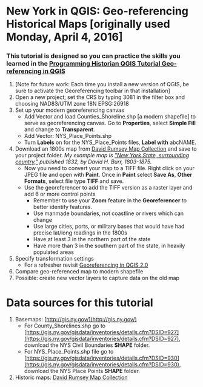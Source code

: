 # New York in QGIS: Geo-referencing Historical Maps [originally used Monday, April 4, 2016]

### This tutorial is designed so you can practice the skills you learned in the [Programming Historian QGIS Tutorial Geo-referencing in QGIS](http://programminghistorian.org/lessons/georeferencing-qgis "Links to Programming Historian")

1.  [Note for future work: Each time you install a new version of QGIS, be sure to activate the Georeferencing toolbar in that installation]
2.  Open a new project; set the CRS by typing 3081 in the filter box and choosing NAD83/UTM zone 18N EPSG:26918
3.  Set up your modern georeferencing canvas
    *   Add Vector and load Counties_Shoreline.shp [a modern shapefile] to serve as georeferencing canvas. Go to **Properties**, select **Simple Fill** and change to **Transparent**.
    *   Add Vector: NYS_Place_Points.shp
    *   Turn **Labels** on for the NYS_Place_Points files, **Label with** abcNAME.
4.  Download an 1800s map from [David Rumsey Map Collection](http://www.davidrumsey.com/) and save to your project folder. _My example map is ["New York State, surrounding country,"](http://www.davidrumsey.com/luna/servlet/detail/RUMSEY~8~1~20005~510001:New-York-State,-surrounding-country?sort=Pub_List_No_InitialSort%2CPub_Date%2CPub_List_No%2CSeries_No&qvq=w4s:/who%2FBurr%25252C%2BDavid%2BH.%25252C%2B1803-1875;q:New%2BYork;sort:Pub_List_No_InitialSort%2CPub_Date%2CPub_List_No%2CSeries_No;lc:RUMSEY~8~1&mi=6&trs=142) published 1832, by David H. Burr, 1803-1875._
    *   Now you need to convert your map to a TIFF file. Right click on your JPEG file and open with **Paint**. Once in **Paint** select **Save As**, **Other Formats**, select file type **TIFF** and save.
    *   Use the georeferencer to add the TIFF version as a raster layer and add 6 or more control points
        *   Remember to use your **Zoom** feature in the **Georeferencer** to better identify features.
        *   Use manmade boundaries, not coastline or rivers which can change
        *   Use large cities, ports, or military bases that would have had precise lat/long readings in the 1800s
        *   Have at least 3 in the northern part of the state
        *   Have more than 3 in the southern part of the state, in heavily populated areas
5.  Specify transformation settings
    *   For a refresher revisit [Georeferencing in QGIS 2.0](http://programminghistorian.org/lessons/georeferencing-qgis)
6.  Compare geo-referenced map to modern shapefile
7.  Possible: create new vector layers to capture data on the old map

# Data sources for this tutorial

1.  Basemaps: [http://gis.ny.gov/](http://gis.ny.gov/)
    *   For County_Shorelines.shp go to [https://gis.ny.gov/gisdata/inventories/details.cfm?DSID=927](https://gis.ny.gov/gisdata/inventories/details.cfm?DSID=927), download the NYS Civil Boundaries **SHAPE** folder.
    *   For NYS_Place_Points.shp file go to [https://gis.ny.gov/gisdata/inventories/details.cfm?DSID=930](https://gis.ny.gov/gisdata/inventories/details.cfm?DSID=930), download the NYS Place Points **SHAPE** folder.
2.  Historic maps: [David Rumsey Map Collection](http://www.davidrumsey.com/)
